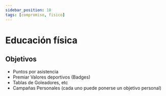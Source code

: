 ```yaml
---
sidebar_position: 10
tags: [compromiso, fisico]
---
```


# Educación física

## Objetivos

- Puntos por asistencia
- Premiar Valores deportivos (Badges)
- Tablas de Goleadores, etc
- Campañas Personales (cada uno puede ponerse un objetivo personal)
